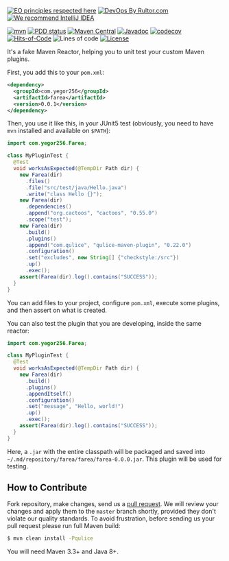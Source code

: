 [![EO principles respected here](https://www.elegantobjects.org/badge.svg)](https://www.elegantobjects.org)
[![DevOps By Rultor.com](http://www.rultor.com/b/yegor256/farea)](http://www.rultor.com/p/yegor256/farea)
[![We recommend IntelliJ IDEA](https://www.elegantobjects.org/intellij-idea.svg)](https://www.jetbrains.com/idea/)

[![mvn](https://github.com/yegor256/farea/actions/workflows/mvn.yml/badge.svg)](https://github.com/yegor256/farea/actions/workflows/mvn.yml)
[![PDD status](http://www.0pdd.com/svg?name=yegor256/farea)](http://www.0pdd.com/p?name=yegor256/farea)
[![Maven Central](https://img.shields.io/maven-central/v/com.yegor256/farea.svg)](https://maven-badges.herokuapp.com/maven-central/com.yegor256/farea)
[![Javadoc](http://www.javadoc.io/badge/com.yegor256/farea.svg)](http://www.javadoc.io/doc/com.yegor256/farea)
[![codecov](https://codecov.io/gh/yegor256/farea/branch/master/graph/badge.svg)](https://codecov.io/gh/yegor256/farea)
[![Hits-of-Code](https://hitsofcode.com/github/yegor256/farea)](https://hitsofcode.com/view/github/yegor256/farea)
![Lines of code](https://img.shields.io/tokei/lines/github/yegor256/farea)
[![License](https://img.shields.io/badge/license-MIT-green.svg)](https://github.com/yegor256/farea/blob/master/LICENSE.txt)

It's a fake Maven Reactor, helping you to unit test your custom Maven plugins.

First, you add this to your `pom.xml`:

```xml
<dependency>
  <groupId>com.yegor256</groupId>
  <artifactId>farea</artifactId>
  <version>0.0.1</version>
</dependency>
```

Then, you use it like this, in your JUnit5 test (obviously, you need to have `mvn` installed
and available on `$PATH`):

```java
import com.yegor256.Farea;

class MyPluginTest {
  @Test
  void worksAsExpected(@TempDir Path dir) {
    new Farea(dir)
      .files()
      .file("src/test/java/Hello.java")
      .write("class Hello {}");
    new Farea(dir)
      .dependencies()
      .append("org.cactoos", "cactoos", "0.55.0")
      .scope("test");
    new Farea(dir)
      .build()
      .plugins()
      .append("com.qulice", "qulice-maven-plugin", "0.22.0")
      .configuration()
      .set("excludes", new String[] {"checkstyle:/src"})
      .up()
      .exec();
    assert(Farea(dir).log().contains("SUCCESS"));
  }
}
```

You can add files to your project, configure `pom.xml`, execute some plugins,
and then assert on what is created.

You can also test the plugin that you are developing, inside the same reactor:

```java
import com.yegor256.Farea;

class MyPluginTest {
  @Test
  void worksAsExpected(@TempDir Path dir) {
    new Farea(dir)
      .build()
      .plugins()
      .appendItself()
      .configuration()
      .set("message", "Hello, world!")  
      .up()
      .exec();
    assert(Farea(dir).log().contains("SUCCESS"));
  }
}
```

Here, a `.jar` with the entire classpath will be packaged and saved
into `~/.md/repository/farea/farea/farea-0.0.0.jar`. This plugin will
be used for testing.

## How to Contribute

Fork repository, make changes, send us a [pull request](https://www.yegor256.com/2014/04/15/github-guidelines.html).
We will review your changes and apply them to the `master` branch shortly,
provided they don't violate our quality standards. To avoid frustration,
before sending us your pull request please run full Maven build:

```bash
$ mvn clean install -Pqulice
```

You will need Maven 3.3+ and Java 8+.
